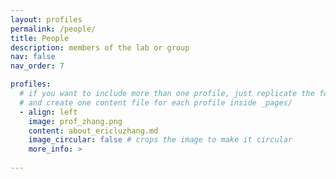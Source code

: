 ```yaml
---
layout: profiles
permalink: /people/
title: People
description: members of the lab or group
nav: false
nav_order: 7

profiles:
  # if you want to include more than one profile, just replicate the following block
  # and create one content file for each profile inside _pages/  
  - align: left
    image: prof_zhang.png
    content: about_ericluzhang.md
    image_circular: false # crops the image to make it circular
    more_info: >
      
---
```

